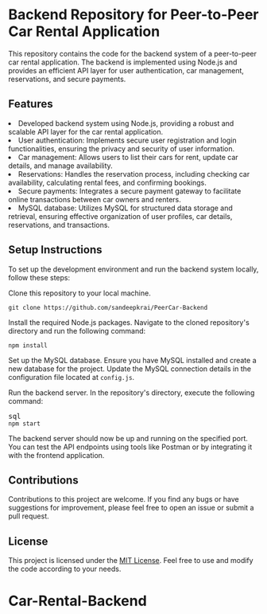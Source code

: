 # Backend Repository for Peer-to-Peer Car Rental Application 

This repository contains the code for the backend system of a peer-to-peer car rental application. The backend is implemented using Node.js and provides an efficient API layer for user authentication, car management, reservations, and secure payments.


## Features

<li>Developed backend system using Node.js, providing a robust and scalable API layer for the car rental application.</li><li>User authentication: Implements secure user registration and login functionalities, ensuring the privacy and security of user information.</li><li>Car management: Allows users to list their cars for rent, update car details, and manage availability.</li><li>Reservations: Handles the reservation process, including checking car availability, calculating rental fees, and confirming bookings.</li><li>Secure payments: Integrates a secure payment gateway to facilitate online transactions between car owners and renters.</li><li>MySQL database: Utilizes MySQL for structured data storage and retrieval, ensuring effective organization of user profiles, car details, reservations, and transactions.</li>


## Setup Instructions

To set up the development environment and run the backend system locally, follow these steps:
<p>Clone this repository to your local machine.</p><pre><div class="bg-black rounded-md mb-4"><div class="p-4 overflow-y-auto"><code class="!whitespace-pre hljs language-bash">git <span class="hljs-built_in">clone</span> https://github.com/sandeepkrai/PeerCar-Backend
</code></div></div></pre><p>Install the required Node.js packages. Navigate to the cloned repository's directory and run the following command:</p><pre><div class="bg-black rounded-md mb-4"><div class="flex items-center relative text-gray-200 bg-gray-800 px-4 py-2 text-xs font-sans justify-between rounded-t-md"></div><div class="p-4 overflow-y-auto"><code class="!whitespace-pre hljs">npm install
</code></div></div></pre><p>Set up the MySQL database. Ensure you have MySQL installed and create a new database for the project. Update the MySQL connection details in the configuration file located at <code>config.js</code>.</p><p>Run the backend server. In the repository's directory, execute the following command:</p><pre><div class="bg-black rounded-md mb-4"><div class="flex items-center relative text-gray-200 bg-gray-800 px-4 py-2 text-xs font-sans justify-between rounded-t-md"><span>sql</span></div><div class="p-4 overflow-y-auto"><code class="!whitespace-pre hljs language-sql">npm <span class="hljs-keyword">start</span>
</code></div></div></pre><p>The backend server should now be up and running on the specified port. You can test the API endpoints using tools like Postman or by integrating it with the frontend application.</p>


## Contributions

Contributions to this project are welcome. If you find any bugs or have suggestions for improvement, please feel free to open an issue or submit a pull request.


## License

This project is licensed under the <a href="LICENSE" target="_new">MIT License</a>. Feel free to use and modify the code according to your needs.
# Car-Rental-Backend

